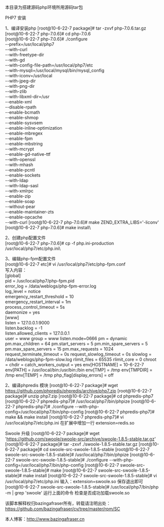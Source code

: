 本目录为搭建源码php环境所用源码tar包



PHP7 安装

1、编译安装php
[root@10-6-22-7 package]# tar -zxvf php-7.0.6.tar.gz\
[root@10-6-22-7 php-7.0.6]# cd php-7.0.6\
[root@10-6-22-7 php-7.0.6]# ./configure \
--prefix=/usr/local/php7 \
--with-curl \
--with-freetype-dir \
--with-gd \
--with-config-file-path=/usr/local/php7/etc \
--with-mysqli=/usr/local/mysql/bin/mysql_config \
--with-iconv=/usr/local \
--with-jpeg-dir \
--with-png-dir \
--with-zlib \
--with-libxml-dir=/usr \
--enable-xml \
--disable-rpath \
--enable-bcmath \
--enable-shmop \
--enable-sysvsem \
--enable-inline-optimization \
--enable-mbregex \
--enable-fpm \
--enable-mbstring \
--with-mcrypt \
--enable-gd-native-ttf \
--with-openssl \
--with-mhash \
--enable-pcntl \
--enable-sockets \
--with-ldap \
--with-ldap-sasl \
--with-xmlrpc \
--enable-zip \
--enable-soap \
--without-pear \
--enable-maintainer-zts \
--enable-opcache \
--with-curl
[root@10-6-22-7 php-7.0.6]# make ZEND_EXTRA_LIBS='-liconv'\
[root@10-6-22-7 php-7.0.6]# make install\

2、创建php配置文件\
[root@10-6-22-7 php-7.0.6]# cp -f php.ini-production /usr/local/php7/etc/php.ini\

3、编辑php-fpm配置文件\
[root@10-6-22-7 etc]# vi /usr/local/php7/etc/php-fpm.conf\
写入内容：\
[global]\
pid = /usr/local/php7/php-fpm.pid\
error_log = /data/weblogs/php-fpm-error.log\
log_level = notice\
emergency_restart_threshold = 10\
emergency_restart_interval = 1m\
process_control_timeout = 5s\
daemonize = yes\
[www]\
listen = 127.0.0.1:9000\
listen.backlog = -1\
listen.allowed_clients = 127.0.0.1\
user = www
group = www
listen.mode=0666
pm = dynamic
pm.max_children = 64
pm.start_servers = 5
pm.min_spare_servers = 5
pm.max_spare_servers = 15
pm.max_requests = 1024
request_terminate_timeout = 0s
request_slowlog_timeout = 0s
slowlog = /data/weblogs/php-fpm-slow.log
rlimit_files = 65535
rlimit_core = 0
chroot =
chdir =
catch_workers_output = yes
env[HOSTNAME] = 10-6-22-7
env[PATH] = /usr/local/bin:/usr/bin:/bin
env[TMP] = /tmp
env[TMPDIR] = /tmp
env[TEMP] = /tmp
php_flag[display_errors] = off

2、编译phpredis 模块
[root@10-6-22-7 package]# wget https://github.com/phpredis/phpredis/archive/php7.zip
[root@10-6-22-7 package]# unzip php7.zip
[root@10-6-22-7 package]# cd phpredis-php7
[root@10-6-22-7 phpredis-php7]# /usr/local/php7/bin/phpize
[root@10-6-22-7 phpredis-php7]# ./configure --with-php-config=/usr/local/php7/bin/php-config
[root@10-6-22-7 phpredis-php7]# make && make install
[root@10-6-22-7 phpredis-php7]# vi /usr/local/php7/etc/php.ini
在扩展中增加一行
extension=redis.so


Swoole 升级
[root@10-6-22-7 package]# wget 'https://github.com/swoole/swoole-src/archive/swoole-1.8.5-stable.tar.gz'
[root@10-6-22-7 package]# tar -zxvf ./swoole-1.8.5-stable.tar.gz
[root@10-6-22-7 package]# cd swoole-src-swoole-1.8.5-stable
[root@10-6-22-7 swoole-src-swoole-1.8.5-stable]# /usr/local/php7/bin/phpize
[root@10-6-22-7 swoole-src-swoole-1.8.5-stable]# ./configure --with-php-config=/usr/local/php7/bin/php-config
[root@10-6-22-7 swoole-src-swoole-1.8.5-stable]# make
[root@10-6-22-7 swoole-src-swoole-1.8.5-stable]# make install
[root@10-6-22-7 swoole-src-swoole-1.8.5-stable]# vi /usr/local/php7/etc/php.ini
输入：extension=swoole.so
保存退出即可
[root@10-6-22-7 swoole-src-swoole-1.8.5-stable]# /usr/local/php7/bin/php -m | grep 'swoole'
运行上面的命令  检查是否成功加载swoole.so



该脚本解释权归bazingafraser所有，转载请注明出处：https://github.com/bazingafraser/cv/tree/master/rpm/SC

本人博客：http://www.bazingafraser.cn
